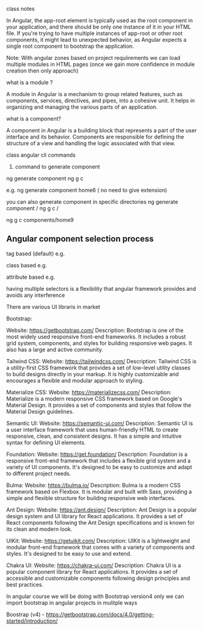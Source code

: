 class notes

In Angular, the app-root element is typically used as the root component in your application, and there should be only one instance of it in your HTML file. If you're trying to have multiple instances of app-root or other root components, it might lead to unexpected behavior, as Angular expects a single root component to bootstrap the application.

Note: With angular zones based on project requiirements we can load multiple modules in HTML pages (once we gain more confidence in module creation then only approach) 

what is a module ?

A module in Angular is a mechanism to group related features, such as components, services, directives, and pipes, into a cohesive unit. It helps in organizing and managing the various parts of an application. 

what is a component?

A component in Angular is a building block that represents a part of the user interface and its behavior. Components are responsible for defining the structure of a view and handling the logic associated with that view. 


class angular cli commands

1. command to generate component

ng generate component <componentname>
ng g c <componentname>

e.g. ng generate component home6 ( no need to give extension)

you can also generate component in specific directories
ng generate component <directoryname>/<componentname>
ng g c <directoryname>/<componentname>

ng g c components/home9



Angular component selection process
-------------------------------------
tag based (default) e.g.  <component-selector></component-selector>

class based e.g. <div  class="component-selector"></div>

attribute based e.g. <div  component-selector></div>

having multiple selectors is a flexibility that angular framework provides and avoids any interference



There are various UI libraris in market 

Bootstrap:

Website: https://getbootstrap.com/
Description: Bootstrap is one of the most widely used responsive front-end frameworks. It includes a robust grid system, components, and styles for building responsive web pages. It also has a large and active community.

Tailwind CSS:
Website: https://tailwindcss.com/
Description: Tailwind CSS is a utility-first CSS framework that provides a set of low-level utility classes to build designs directly in your markup. It is highly customizable and encourages a flexible and modular approach to styling.

Materialize CSS:
Website: https://materializecss.com/
Description: Materialize is a modern responsive CSS framework based on Google's Material Design. It provides a set of components and styles that follow the Material Design guidelines.


Semantic UI:
Website: https://semantic-ui.com/
Description: Semantic UI is a user interface framework that uses human-friendly HTML to create responsive, clean, and consistent designs. It has a simple and intuitive syntax for defining UI elements.

Foundation:
Website: https://get.foundation/
Description: Foundation is a responsive front-end framework that includes a flexible grid system and a variety of UI components. It's designed to be easy to customize and adapt to different project needs.

Bulma:
Website: https://bulma.io/
Description: Bulma is a modern CSS framework based on Flexbox. It is modular and built with Sass, providing a simple and flexible structure for building responsive web interfaces.

Ant Design:
Website: https://ant.design/
Description: Ant Design is a popular design system and UI library for React applications. It provides a set of React components following the Ant Design specifications and is known for its clean and modern look.

UIKit:
Website: https://getuikit.com/
Description: UIKit is a lightweight and modular front-end framework that comes with a variety of components and styles. It's designed to be easy to use and extend.

Chakra UI:
Website: https://chakra-ui.com/
Description: Chakra UI is a popular component library for React applications. It provides a set of accessible and customizable components following design principles and best practices.


In angular course we will be doing with Bootstrap version4 only
we can import bootstrap in angular projects in mulitple ways


Boostrap (v4) - https://getbootstrap.com/docs/4.0/getting-started/introduction/ 